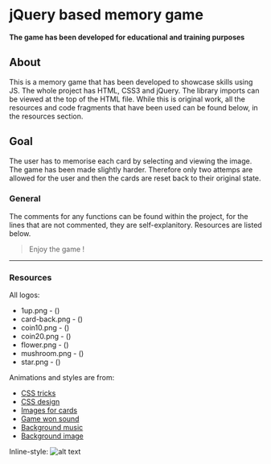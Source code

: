 # jQuery based memory game 

**The game has been developed for educational and training purposes**

## About
This is a memory game that has been developed to showcase skills using JS.
The whole project has HTML, CSS3 and jQuery. The library imports can be viewed at the top of the HTML file. 
While this is original work, all the resources and code fragments that have been used can be found below, in the resources section.  

## Goal
The user has to memorise each card by selecting and viewing the image. The game has been made slightly harder.
Therefore only two attemps are allowed for the user and then the cards are reset back to their original state.

### General
The comments for any functions can be found within the project, for the lines that are not commented, they are self-explanitory.
Resources are listed below.

> Enjoy the game ! 

***

### Resources 

All logos:

- 1up.png - ()
- card-back.png - ()
- coin10.png - ()
- coin20.png - ()
- flower.png - ()
- mushroom.png - ()
- star.png - ()


Animations and styles are from:

- [CSS tricks](https://css-tricks.com/snippets/css/flip-an-image/)
- [CSS design](https://css-tricks.com/design-v17/)
- [Images for cards](https://icons8.com/icons/set/emoji)
- [Game won sound](https://freesound.org/people/EVRetro/sounds/495005/)
- [Background music](https://freesound.org/people/PatrickLieberkind/sounds/396458/)
- [Background image](https://unsplash.com/photos/4wzRuAb-KWs)


Inline-style: 
![alt text](https://media-cdn.tripadvisor.com/media/photo-s/0f/22/22/1b/enjoy-the-game.jpg "Enjoy the Game !")
